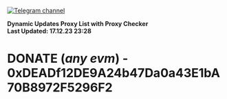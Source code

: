 [![Telegram channel](https://img.shields.io/endpoint?url=https://runkit.io/damiankrawczyk/telegram-badge/branches/master?url=https://t.me/n4z4v0d)](https://t.me/n4z4v0d) 

**Dynamic Updates Proxy List with Proxy Checker**  
**Last Updated: 17.12.23 23:28**

# DONATE (_any evm_) - 0xDEADf12DE9A24b47Da0a43E1bA70B8972F5296F2
